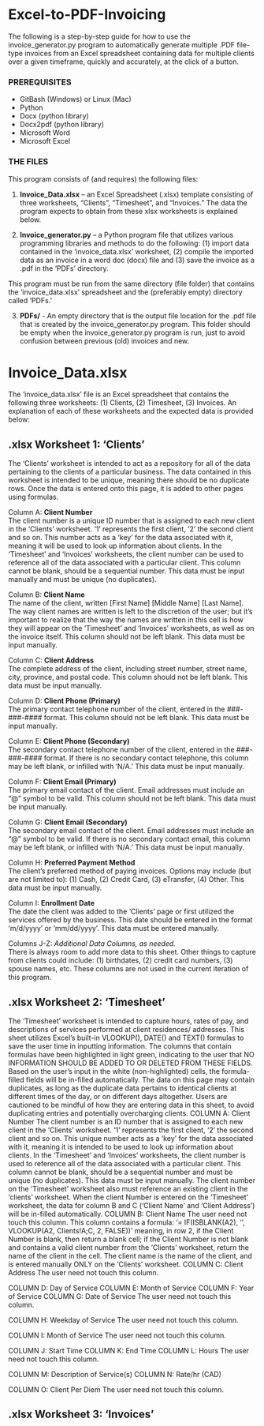 # Excel-to-PDF-Invoicing
The following is a step-by-step guide for how to use the invoice_generator.py program to automatically generate multiple .PDF file-type invoices from an Excel spreadsheet containing data for multiple clients over a given timeframe, quickly and accurately, at the click of a button.

### PREREQUISITES
-	GitBash (Windows) or Linux (Mac)
-	Python
-	Docx (python library)
-	Docx2pdf (python library)
-	Microsoft Word
-	Microsoft Excel

### THE FILES
This program consists of (and requires) the following files:   
1.	**Invoice_Data.xlsx** – an Excel Spreadsheet (.xlsx) template consisting of three worksheets, “Clients”, “Timesheet”, and “Invoices.” The data the program expects to obtain from these xlsx worksheets is explained below.

2.	**Invoice_generator.py** – a Python program file that utilizes various programming libraries and methods to do the following:
(1) import data contained in the ‘invoice_data.xlsx’ worksheet, 
(2) compile the imported data as an invoice in a word doc (docx) file and 
(3) save the invoice as a .pdf in the ‘PDFs’ directory. 

This program must be run from the same directory (file folder) that contains the ‘invoice_data.xlsx’ spreadsheet and the (preferably empty) directory called ‘PDFs.’

3.	**PDFs/** - An empty directory that is the output file location for the .pdf file that is created by the invoice_generator.py program. This folder should be empty when the invoice_generator.py program is run, just to avoid confusion between previous (old) invoices and new.

# Invoice_Data.xlsx
The ‘invoice_data.xlsx’ file is an Excel spreadsheet that contains the following three worksheets: (1) Clients, (2) Timesheet, (3) Invoices. An explanation of each of these worksheets and the expected data is provided below:

## .xlsx Worksheet 1: ‘Clients’
The ‘Clients’ worksheet is intended to act as a repository for all of the data pertaining to the clients of a particular business. The data contained in this worksheet is intended to be unique, meaning there should be no duplicate rows. Once the data is entered onto this page, it is added to other pages using formulas.  

Column A: **Client Number**     
The client number is a unique ID number that is assigned to each new client in the ‘Clients’ worksheet.  ‘1’ represents the first client, ‘2’ the second client and so on. This number acts as a ‘key’ for the data associated with it, meaning it will be used to look up information about clients. In the ‘Timesheet’ and ‘Invoices’ worksheets, the client number can be used to reference all of the data associated with a particular client. This column cannot be blank, should be a sequential number. This data must be input manually and must be unique (no duplicates).       

Column B: **Client Name**     
The name of the client, written [First Name] [Middle Name] [Last Name]. The way client names are written is left to the discretion of the user; but it’s important to realize that the way the names are written in this cell is how they will appear on the ‘Timesheet’ and ‘Invoices’ worksheets, as well as on the invoice itself. This column should not be left blank. This data must be input manually.          

Column C: **Client Address**          
The complete address of the client, including street number, street name, city, province, and postal code. This column should not be left blank. This data must be input manually.   

Column D: **Client Phone (Primary)**     
The primary contact telephone number of the client, entered in the ###-###-#### format. This column should not be left blank. This data must be input manually.     

Column E: **Client Phone (Secondary)**     
The secondary contact telephone number of the client, entered in the ###-###-#### format. If there is no secondary contact telephone, this column may be left blank, or infilled with ‘N/A.’ This data must be input manually.    

Column F: **Client Email (Primary)**     
The primary email contact of the client. Email addresses must include an “@” symbol to be valid. This column should not be left blank. This data must be input manually.     

Column G: **Client Email (Secondary)**     
The secondary email contact of the client. Email addresses must include an “@” symbol to be valid. If there is no secondary contact email, this column may be left blank, or infilled with ‘N/A.’ This data must be input manually.    

Column H: **Preferred Payment Method**     
The client’s preferred method of paying invoices. Options may include (but are not limited to): (1) Cash, (2) Credit Card, (3) eTransfer, (4) Other. This data must be input manually.     

Column I: **Enrollment Date**     
The date the client was added to the ‘Clients’ page or first utilized the services offered by the business. This date should be entered in the format ‘m/d/yyyy’ or ‘mm/dd/yyyy’. This data must be entered manually.     

Columns J-Z: *Additional Data Columns, as needed.*     
There is always room to add more data to this sheet. Other things to capture from clients could include: (1) birthdates, (2) credit card numbers, (3) spouse names, etc. These columns are not used in the current iteration of this program.     

## .xlsx Worksheet 2: ‘Timesheet’
The ‘Timesheet’ worksheet is intended to capture hours, rates of pay, and descriptions of services performed at client residences/ addresses. This sheet utilizes Excel’s built-in VLOOKUP(), DATE() and TEXT() formulas to save the user time in inputting information. The columns that contain formulas have been highlighted in light green, indicating to the user that NO INFORMATION SHOULD BE ADDED TO OR DELETED FROM THESE FIELDS. Based on the user’s input in the white (non-highlighted) cells, the formula-filled fields will be in-filled automatically.
The data on this page may contain duplicates, as long as the duplicate data pertains to identical clients at different times of the day, or on different days altogether. Users are cautioned to be mindful of how they are entering data in this sheet, to avoid duplicating entries and potentially overcharging clients. 
COLUMN A: Client Number
The client number is an ID number that is assigned to each new client in the ‘Clients’ worksheet.  ‘1’ represents the first client, ‘2’ the second client and so on. This unique number acts as a ‘key’ for the data associated with it, meaning it is intended to be used to look up information about clients. In the ‘Timesheet’ and ‘Invoices’ worksheets, the client number is used to reference all of the data associated with a particular client. This column cannot be blank, should be a sequential number and must be unique (no duplicates). This data must be input manually. The client number on the ‘Timesheet’ worksheet also must reference an existing client in the ‘clients’ worksheet.
When the client Number is entered on the ‘Timesheet’ worksheet, the data for column B and C (‘Client Name’ and ‘Client Address’) will be in-filled automatically.
COLUMN B: Client Name
The user need not touch this column.
This column contains a formula: ‘= IF(ISBLANK(A2), ‘’, VLOOKUP(A2, Clients!A;C, 2, FALSE))’ meaning, in row 2, if the Client Number is blank, then return a blank cell; if the Client Number is not blank and contains a valid client number from the ‘Clients’ worksheet, return the name of the client in the cell.
The client name is the name of the client, and is entered manually ONLY on the ‘Clients’ worksheet.
COLUMN C: Client Address
The user need not touch this column.

COLUMN D: Day of Service
COLUMN E: Month of Service
 COLUMN F: Year of Service
COLUMN G: Date of Service
The user need not touch this column.

COLUMN H: Weekday of Service
The user need not touch this column.

COLUMN I: Month of Service
The user need not touch this column.

COLUMN J: Start Time
COLUMN K: End Time
COLUMN L: Hours
The user need not touch this column.

COLUMN M: Description of Service(s)
COLUMN N: Rate/hr (CAD)

COLUMN O: Client Per Diem
The user need not touch this column.




## .xlsx Worksheet 3: ‘Invoices’

